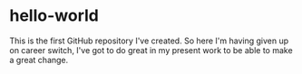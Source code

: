 # hello-world
This is the first GitHub repository I've created.
So here I'm having given up on career switch, I've got to do great in my present work to be able to make a great change.
